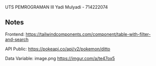 UTS PEMROGRAMAN III
Yadi Mulyadi - 714222074

## Notes ##
Frontend:
https://tailwindcomponents.com/component/table-with-filter-and-search

API Public:
https://pokeapi.co/api/v2/pokemon/ditto

Data Variable:
image.png https://imgur.com/a/te47ox5




